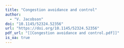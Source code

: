 ```yaml
---
title: "Congestion avoidance and control"
author:
  - "V. Jacobson"
doi: "10.1145/52324.52356"
url: "https://doi.org/10.1145/52324.52356"
pdf_url: "[[Congestion avoidance and control.pdf]]"
is_oa: true
---
```


